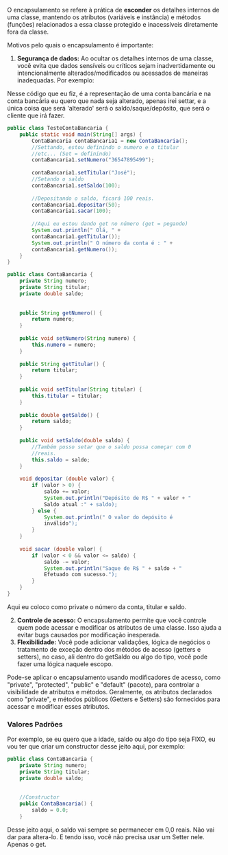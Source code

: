 O encapsulamento se refere à prática de **esconder** os detalhes internos de uma classe, mantendo os atributos (variáveis e instância) e métodos (funções) relacionados a essa classe protegido e inacessíveis diretamente fora da classe.

Motivos pelo quais o encapsulamento é importante:

1. **Segurança de dados:** Ao ocultar os detalhes internos de uma classe, você evita que dados sensíveis ou críticos sejam inadvertidamente ou intencionalmente alterados/modificados ou acessados de maneiras inadequadas. Por exemplo: 

Nesse código que eu fiz, é a representação de uma conta bancária e na conta bancária eu quero que nada seja alterado, apenas irei settar, e a única coisa que será 'alterado' será o saldo/saque/depósito, que será o cliente que irá fazer.

```Java
public class TesteContaBancaria {  
    public static void main(String[] args) {  
        ContaBancaria contaBancaria1 = new ContaBancaria();  
        //Settando, estou definindo o numero e o titular 
        //etc... (Set = definindo)  
        contaBancaria1.setNumero("36547895499");  
  
        contaBancaria1.setTitular("José");  
        //Setando o saldo  
        contaBancaria1.setSaldo(100);  
  
        //Depositando o saldo, ficará 100 reais.  
        contaBancaria1.depositar(50);  
        contaBancaria1.sacar(100);  
  
        //Aqui eu estou dando get no número (get = pegando)  
        System.out.println(" Olá, " + 
        contaBancaria1.getTitular());  
        System.out.println(" O número da conta é : " + 
        contaBancaria1.getNumero());  
    }  
}
```

```Java
public class ContaBancaria {  
    private String numero;  
    private String titular;  
    private double saldo;  
  
  
    public String getNumero() {  
        return numero;  
    }  
  
    public void setNumero(String numero) {  
        this.numero = numero;  
    }  
  
    public String getTitular() {  
        return titular;  
    }  
  
    public void setTitular(String titular) {  
        this.titular = titular;  
    }  
  
    public double getSaldo() {  
        return saldo;  
    }  
  
    public void setSaldo(double saldo) {  
        //Também posso setar que o saldo possa começar com 0 
        //reais.  
        this.saldo = saldo;  
    }  
  
    void depositar (double valor) {  
        if (valor > 0) {  
            saldo += valor;  
            System.out.println("Depósito de R$ " + valor + " 
            Saldo atual :" + saldo);  
        } else {  
            System.out.println(" O valor do depósito é 
            inválido");  
        }  
    }  
  
    void sacar (double valor) {  
        if (valor < 0 && valor <= saldo) {  
            saldo -= valor;  
            System.out.println("Saque de R$ " + saldo + " 
            Efetuado com sucesso.");  
        }  
    }  
}
```

Aqui eu coloco como private o número da conta, titular e saldo.

2. **Controle de acesso:** O encapsulamento permite que você controle quem pode acessar e modificar os atributos de uma classe. Isso ajuda a evitar bugs causados por modificação inesperada.
3. **Flexibilidade:** Você pode adicionar validações, lógica de negócios o tratamento de exceção dentro dos métodos de acesso (getters e setters), no caso, ali dentro do getSaldo ou algo do tipo, você pode fazer uma lógica naquele escopo.

Pode-se aplicar o encapsulamento usando modificadores de acesso, como "private", "protected", "public" e "default" (pacote), para controlar a visibilidade de atributos e métodos. Geralmente, os atributos declarados como "private", e métodos públicos (Getters e Setters) são fornecidos para acessar e modificar esses atributos. 

### Valores Padrões
Por exemplo, se eu quero que a idade, saldo ou algo do tipo seja FIXO, eu vou ter que criar um constructor desse jeito aqui, por exemplo:

```Java
public class ContaBancaria {  
    private String numero;  
    private String titular;  
    private double saldo;  
  
  
    //Constructor  
    public ContaBancaria() {  
        saldo = 0.0;  
    }
```

Desse jeito aqui, o saldo vai sempre se permanecer em 0,0 reais. Não vai dar para altera-lo. E tendo isso, você não precisa usar um Setter nele. Apenas o get.